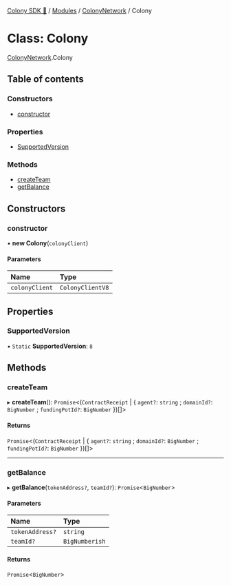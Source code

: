 [Colony SDK 🚀](../README.md) / [Modules](../modules.md) / [ColonyNetwork](../modules/ColonyNetwork.md) / Colony

# Class: Colony

[ColonyNetwork](../modules/ColonyNetwork.md).Colony

## Table of contents

### Constructors

- [constructor](ColonyNetwork.Colony.md#constructor)

### Properties

- [SupportedVersion](ColonyNetwork.Colony.md#supportedversion)

### Methods

- [createTeam](ColonyNetwork.Colony.md#createteam)
- [getBalance](ColonyNetwork.Colony.md#getbalance)

## Constructors

### constructor

• **new Colony**(`colonyClient`)

#### Parameters

| Name | Type |
| :------ | :------ |
| `colonyClient` | `ColonyClientV8` |

## Properties

### SupportedVersion

▪ `Static` **SupportedVersion**: ``8``

## Methods

### createTeam

▸ **createTeam**(): `Promise`<(`ContractReceipt` \| { `agent?`: `string` ; `domainId?`: `BigNumber` ; `fundingPotId?`: `BigNumber`  })[]\>

#### Returns

`Promise`<(`ContractReceipt` \| { `agent?`: `string` ; `domainId?`: `BigNumber` ; `fundingPotId?`: `BigNumber`  })[]\>

___

### getBalance

▸ **getBalance**(`tokenAddress?`, `teamId?`): `Promise`<`BigNumber`\>

#### Parameters

| Name | Type |
| :------ | :------ |
| `tokenAddress?` | `string` |
| `teamId?` | `BigNumberish` |

#### Returns

`Promise`<`BigNumber`\>
